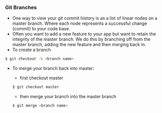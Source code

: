 ### Git Branches

- One way to view your git commit history is as a list of linear nodes on a master branch. Where each node represents a successful change (commit) to your code base.
- Often you want to add a new feature to your app but want to retain the integrity of the master branch. We do this by branching off from the master branch, adding the new feature and then merging back in.
- To create a branch

```bash
$ git checkout -b <branch name>
```

- To merge your branch back into master:
    - first checkout master

    ```bash
    $ git checkout master
    ```

    - then merge your branch into the master branch

    ```bash
    $ git merge <branch name>
    ```
